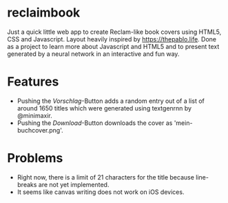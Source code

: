 # reclaimbook
Just a quick little web app to create Reclam-like book covers using HTML5, CSS and Javascript. Layout heavily inspired by https://thepablo.life. Done as a project to learn more about Javascript and HTML5 and to present text generated by a neural network in an interactive and fun way.

# Features
* Pushing the *Vorschlag*-Button adds a random entry out of a list of around 1650 titles which were generated using textgenrnn by @minimaxir.
* Pushing the *Download*-Button downloads the cover as 'mein-buchcover.png'.

# Problems
* Right now, there is a limit of 21 characters for the title because line-breaks are not yet implemented.
* It seems like canvas writing does not work on iOS devices.